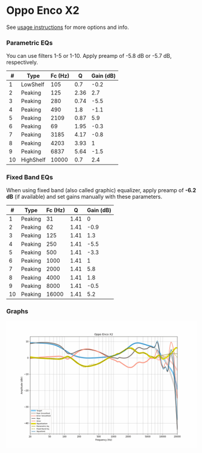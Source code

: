 # Oppo Enco X2
See [usage instructions](https://github.com/jaakkopasanen/AutoEq#usage) for more options and info.

### Parametric EQs
You can use filters 1-5 or 1-10. Apply preamp of -5.8 dB or -5.7 dB, respectively.

|   # | Type      |   Fc (Hz) |    Q |   Gain (dB) |
|-----|-----------|-----------|------|-------------|
|   1 | LowShelf  |       105 | 0.7  |        -0.2 |
|   2 | Peaking   |       125 | 2.36 |         2.7 |
|   3 | Peaking   |       280 | 0.74 |        -5.5 |
|   4 | Peaking   |       490 | 1.8  |        -1.1 |
|   5 | Peaking   |      2109 | 0.87 |         5.9 |
|   6 | Peaking   |        69 | 1.95 |        -0.3 |
|   7 | Peaking   |      3185 | 4.17 |        -0.8 |
|   8 | Peaking   |      4203 | 3.93 |         1   |
|   9 | Peaking   |      6837 | 5.64 |        -1.5 |
|  10 | HighShelf |     10000 | 0.7  |         2.4 |

### Fixed Band EQs
When using fixed band (also called graphic) equalizer, apply preamp of **-6.2 dB** (if available) and set gains manually with these parameters.

|   # | Type    |   Fc (Hz) |    Q |   Gain (dB) |
|-----|---------|-----------|------|-------------|
|   1 | Peaking |        31 | 1.41 |         0   |
|   2 | Peaking |        62 | 1.41 |        -0.9 |
|   3 | Peaking |       125 | 1.41 |         1.3 |
|   4 | Peaking |       250 | 1.41 |        -5.5 |
|   5 | Peaking |       500 | 1.41 |        -3.3 |
|   6 | Peaking |      1000 | 1.41 |         1   |
|   7 | Peaking |      2000 | 1.41 |         5.8 |
|   8 | Peaking |      4000 | 1.41 |         1.8 |
|   9 | Peaking |      8000 | 1.41 |        -0.5 |
|  10 | Peaking |     16000 | 1.41 |         5.2 |

### Graphs
![](./Oppo%20Enco%20X2.png)
